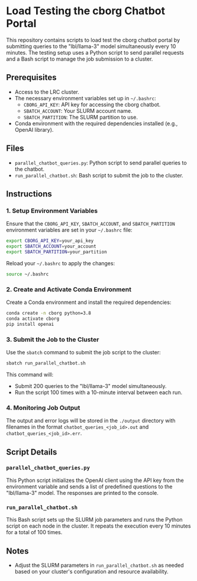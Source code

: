 # Load Testing the cborg Chatbot Portal

This repository contains scripts to load test the cborg chatbot portal by submitting queries to the "lbl/llama-3" model simultaneously every 10 minutes. The testing setup uses a Python script to send parallel requests and a Bash script to manage the job submission to a cluster.

## Prerequisites

- Access to the LRC cluster.
- The necessary environment variables set up in `~/.bashrc`:
  - `CBORG_API_KEY`: API key for accessing the cborg chatbot.
  - `SBATCH_ACCOUNT`: Your SLURM account name.
  - `SBATCH_PARTITION`: The SLURM partition to use.
- Conda environment with the required dependencies installed (e.g., OpenAI library).

## Files

- `parallel_chatbot_queries.py`: Python script to send parallel queries to the chatbot.
- `run_parallel_chatbot.sh`: Bash script to submit the job to the cluster.

## Instructions

### 1. Setup Environment Variables

Ensure that the `CBORG_API_KEY`, `SBATCH_ACCOUNT`, and `SBATCH_PARTITION` environment variables are set in your `~/.bashrc` file:

```bash
export CBORG_API_KEY=your_api_key
export SBATCH_ACCOUNT=your_account
export SBATCH_PARTITION=your_partition
```

Reload your `~/.bashrc` to apply the changes:

```bash
source ~/.bashrc
```

### 2. Create and Activate Conda Environment

Create a Conda environment and install the required dependencies:

```bash
conda create -n cborg python=3.8
conda activate cborg
pip install openai
```

### 3. Submit the Job to the Cluster

Use the `sbatch` command to submit the job script to the cluster:

```bash
sbatch run_parallel_chatbot.sh
```

This command will:
- Submit 200 queries to the "lbl/llama-3" model simultaneously.
- Run the script 100 times with a 10-minute interval between each run.

### 4. Monitoring Job Output

The output and error logs will be stored in the `./output` directory with filenames in the format `chatbot_queries_<job_id>.out` and `chatbot_queries_<job_id>.err`.

## Script Details

### `parallel_chatbot_queries.py`

This Python script initializes the OpenAI client using the API key from the environment variable and sends a list of predefined questions to the "lbl/llama-3" model. The responses are printed to the console.

### `run_parallel_chatbot.sh`

This Bash script sets up the SLURM job parameters and runs the Python script on each node in the cluster. It repeats the execution every 10 minutes for a total of 100 times.

## Notes
- Adjust the SLURM parameters in `run_parallel_chatbot.sh` as needed based on your cluster's configuration and resource availability.
